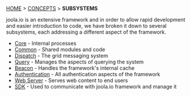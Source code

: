 [HOME](Home) > [CONCEPTS](basic-concepts) > **SUBSYSTEMS**

joola.io is an extensive framework and in order to allow rapid development and easier introduction to code, 
we have broken it down to several subsystems, each addressing a different aspect of the framework.

- [Core](Subsystem-core) - Internal processes
- [Common](Subsystem-common) - Shared modules and code
- [Dispatch](Subsystem-dispatch) - The grid messaging system
- [Query](Subsystem-query) - Manages the aspects of querying the system
- [Beacon](The-Beacon-Subsystem) - Handles the framework's internal cache
- [Authentication](Subsystem-auth) - All authentication aspects of the framework
- [Web Server](Subsystem-webserver) - Serves web content to end users
- [SDK](Subsystem-sdk) - Used to communicate with joola.io framework and manage it